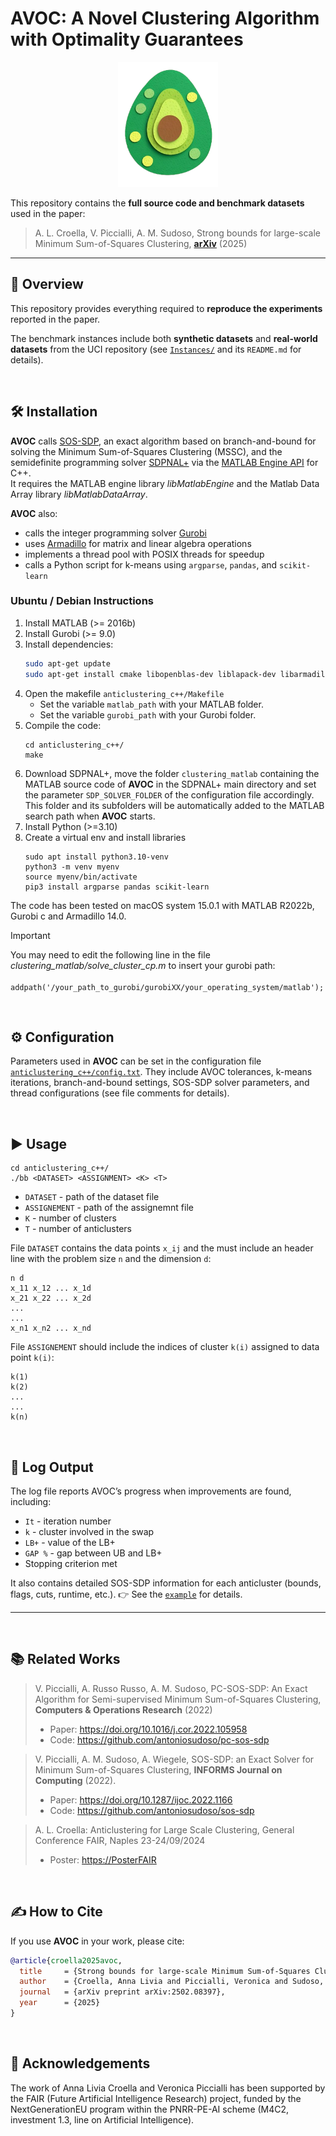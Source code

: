 # AVOC: A Novel Clustering Algorithm with Optimality Guarantees </br>

<p align="center">
  <img src="https://github.com/AnnaLivia/AVOC/blob/main/logo.png" width="160" height="200" />
</p>

This repository contains the **full source code and benchmark datasets** used in the paper:  

> A. L. Croella, V. Piccialli, A. M. Sudoso, Strong bounds for large-scale Minimum Sum-of-Squares Clustering, **[arXiv](https://arxiv.org/abs/2502.08397)** (2025)
---

## 🧩 Overview
This repository provides everything required to **reproduce the experiments** reported in the paper.

The benchmark instances include both **synthetic datasets** and **real-world datasets** from the UCI repository (see [`Instances/`](./Instances/) and its `README.md` for details).

<br>

## 🛠️ Installation
**AVOC** calls [SOS-SDP](https://github.com/antoniosudoso/sos-sdp), an exact algorithm based on branch-and-bound for solving the Minimum Sum-of-Squares Clustering (MSSC), and the semidefinite programming solver [SDPNAL+](https://blog.nus.edu.sg/mattohkc/softwares/sdpnalplus/) via the [MATLAB Engine API](https://www.mathworks.com/help/matlab/calling-matlab-engine-from-cpp-programs.html) for C++.  
It requires the MATLAB engine library *libMatlabEngine* and the Matlab Data Array library *libMatlabDataArray*.

**AVOC** also:
- calls the integer programming solver [Gurobi](https://www.gurobi.com/)  
- uses [Armadillo](http://arma.sourceforge.net/) for matrix and linear algebra operations  
- implements a thread pool with POSIX threads for speedup  
- calls a Python script for k-means using `argparse`, `pandas`, and `scikit-learn`

### Ubuntu / Debian Instructions
1. Install MATLAB (>= 2016b)  
2. Install Gurobi (>= 9.0)  
3. Install dependencies:
   ```bash
   sudo apt-get update
   sudo apt-get install cmake libopenblas-dev liblapack-dev libarmadillo-dev
   ```
4) Open the makefile `anticlustering_c++/Makefile` 
	- Set the variable `matlab_path` with your MATLAB folder.
	- Set the variable `gurobi_path` with your Gurobi folder.
5) Compile the code:
	```
	cd anticlustering_c++/
	make
	```
6) Download SDPNAL+, move the folder `clustering_matlab` containing the MATLAB source code of **AVOC** in the SDPNAL+ main directory and set the parameter `SDP_SOLVER_FOLDER` of the configuration file accordingly. This folder and its subfolders will be automatically added to the MATLAB search path when **AVOC** starts.
7) Install Python (>=3.10)
8) Create a virtual env and install libraries
	 ```
	sudo apt install python3.10-venv
	python3 -m venv myenv
	source myenv/bin/activate
	pip3 install argparse pandas scikit-learn
	```

The code has been tested on macOS system 15.0.1 with MATLAB R2022b, Gurobi c and Armadillo 14.0.

> [!IMPORTANT]
> You may need to edit the following line in the file _clustering_matlab/solve_cluster_cp.m_ to insert your gurobi path:<br>
 ``` addpath('/your_path_to_gurobi/gurobiXX/your_operating_system/matlab');```
> 
<br>

## ⚙️ Configuration
Parameters used in **AVOC** can be set in the configuration file [`anticlustering_c++/config.txt`](./anticlustering_c++/config.txt).
They include AVOC tolerances, k-means iterations, branch-and-bound settings, SOS-SDP solver parameters, and thread configurations (see file comments for details).

<br>

## ▶️ Usage
```
cd anticlustering_c++/
./bb <DATASET> <ASSIGNMENT> <K> <T>
```
- `DATASET` - path of the dataset file
- `ASSIGNEMENT` - path of the assignemnt file
- `K` - number of clusters
- `T` - number of anticlusters

File `DATASET` contains the data points `x_ij` and the must include an header line with the problem size `n` and the dimension `d`:

```
n d
x_11 x_12 ... x_1d
x_21 x_22 ... x_2d
...
...
x_n1 x_n2 ... x_nd
```

File `ASSIGNEMENT` should include the indices of cluster `k(i)` assigned to data point `k(i)`:

```
k(1)
k(2)
...
...
k(n)
```

<br>

## 📑 Log Output

The log file reports AVOC’s progress when improvements are found, including:
- `It` - iteration number
- `k` - cluster involved in the swap
- `LB+` - value of the LB+
- `GAP %` - gap between UB and LB+
-  Stopping criterion met

It also contains detailed SOS-SDP information for each anticluster (bounds, flags, cuts, runtime, etc.).
👉 See the [`example`](./Results/4part/example/example_LOG.txt) for details.

---
<br>

## 📚 Related Works

> V. Piccialli, A. Russo Russo, A. M. Sudoso, PC-SOS-SDP: An Exact Algorithm for Semi-supervised Minimum Sum-of-Squares Clustering, **Computers & Operations Research** (2022)
> - Paper: https://doi.org/10.1016/j.cor.2022.105958
> - Code: https://github.com/antoniosudoso/pc-sos-sdp

> V. Piccialli, A. M. Sudoso, A. Wiegele, SOS-SDP: an Exact Solver for Minimum Sum-of-Squares Clustering, **INFORMS Journal on Computing** (2022).
> - Paper: https://doi.org/10.1287/ijoc.2022.1166
> - Code: https://github.com/antoniosudoso/sos-sdp

> A. L. Croella: Anticlustering for Large Scale Clustering, General Conference FAIR, Naples 23-24/09/2024
> - Poster: [https://PosterFAIR](https://uniroma1it-my.sharepoint.com/:b:/g/personal/croella_1544694_studenti_uniroma1_it/EScY_IIbJqtIt2BU7NrFvUIBZXxXX-1DVnxqn75ATRx3uw?e=LmZMhS)
<br>

## ✍️ How to Cite
If you use **AVOC** in your work, please cite:

```bibtex
@article{croella2025avoc,
  title     = {Strong bounds for large-scale Minimum Sum-of-Squares Clustering},
  author    = {Croella, Anna Livia and Piccialli, Veronica and Sudoso, Antonio M.},
  journal   = {arXiv preprint arXiv:2502.08397},
  year      = {2025}
}
```
<br>

## 🙏 Acknowledgements

The work of Anna Livia Croella and Veronica Piccialli has been supported by the FAIR (Future Artificial Intelligence Research) project, funded by the NextGenerationEU program within the PNRR-PE-AI scheme (M4C2, investment 1.3, line on Artificial Intelligence).
<br>